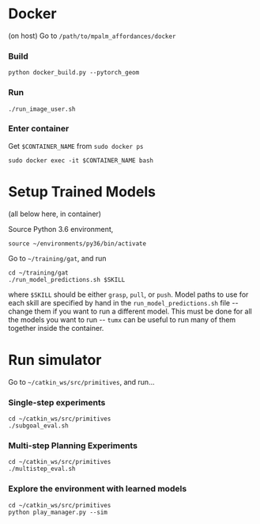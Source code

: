 # Docker
(on host) Go to `/path/to/mpalm_affordances/docker`

### Build
```
python docker_build.py --pytorch_geom
```

### Run
```
./run_image_user.sh
```

### Enter container
Get `$CONTAINER_NAME` from `sudo docker ps`
```
sudo docker exec -it $CONTAINER_NAME bash
```

# Setup Trained Models
(all below here, in container)

Source Python 3.6 environment, 
```
source ~/environments/py36/bin/activate
```

Go to `~/training/gat`, and run
```
cd ~/training/gat
./run_model_predictions.sh $SKILL
```

where `$SKILL` should be either `grasp`, `pull`, or `push`. Model paths to use for each skill are specified by hand in the `run_model_predictions.sh` file -- change them if you want to run a different model. This must be done for all the models you want to run -- `tumx` can be useful to run many of them together inside the container.

# Run simulator
Go to `~/catkin_ws/src/primitives`, and run...

### Single-step experiments
```
cd ~/catkin_ws/src/primitives
./subgoal_eval.sh
```


### Multi-step Planning Experiments
```
cd ~/catkin_ws/src/primitives
./multistep_eval.sh
```

### Explore the environment with learned models
```
cd ~/catkin_ws/src/primitives
python play_manager.py --sim
```
